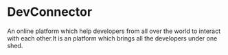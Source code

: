 # DevConnector
An online platform which help developers from all over the world to interact with each other.It is an platform which brings all the developers under one shed.
